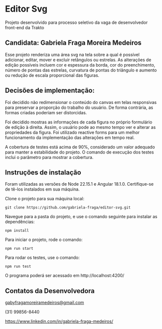 # Editor Svg

Projeto desenvolvido para processo seletivo da vaga de desenvolvedor front-end da Trakto

## Candidata: Gabriela Fraga Moreira Medeiros

Esse projeto renderiza uma área svg na tela sobre a qual é possível adicionar, editar, mover e excluir retângulos ou estrelas. As alterações de edição possíveis incluem cor e espessura da borda, cor do preenchimento, número de pontas das estrelas, curvatura de pontas do triângulo e aumento ou redução de escala proporcional das figuras.

## Decisões de implementação:

Foi decidido não redimensionar o conteúdo do canvas em telas responsivas para preservar a proporção do trabalho do usuário. De forma contrária, as formas criadas poderiam ser distorcidas.

Foi decidido mostras as informações de cada figura no próprio formulário de edição à direita. Assim, o usuário pode ao mesmo tempo ver e alterar as propriedades da figura. Foi utilizado reactive forms para um melhor funcionamento da implementação das alterações em tempo real.

A cobertura de testes está acima de 90%, considerado um valor adequado para manter a estabilidade do projeto. O comando de execução dos testes inclui o parâmetro para mostrar a cobertura.

## Instruções de instalação

Foram utilizadas as versões de Node 22.15.1 e Angular 18.1.0. Certifique-se de tê-los instalados em sua máquina.

Clone o projeto para sua máquina local:

`git clone https://github.com/gabriela-fraga/editor-svg.git`

Navegue para a pasta do projeto, e use o comando seguinte para instalar as dependências:

`npm install`

Para iniciar o projeto, rode o comando:

`npm run start`

Para rodar os testes, use o comando:

`npm run test`

O programa poderá ser acessado em http://localhost:4200/

## Contatos da Desenvolvedora

gabyfragamoreiramedeiros@gmail.com

(31) 99856-8440

https://www.linkedin.com/in/gabriela-fraga-medeiros/
